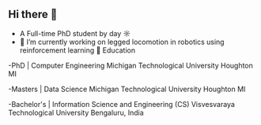 ## Hi there 👋

- A Full-time PhD student by day ☼ 
- 🔭 I’m currently working on legged locomotion in robotics using reinforcement learning
📘 Education

-PhD | Computer Engineering
 Michigan Technological University
 Houghton MI
 
-Masters | Data Science
 Michigan Technological University
 Houghton MI 

-Bachelor's | Information Science and Engineering (CS)
 Visvesvaraya Technological University
 Bengaluru, India
<!--
**dhanushbiligiri/dhanushbiligiri** is a ✨ _special_ ✨ repository because its `README.md` (this file) appears on your GitHub profile.

Here are some ideas to get you started:

- 🔭 I’m currently working on ...
- 🌱 I’m currently learning ...
- 👯 I’m looking to collaborate on ...
- 🤔 I’m looking for help with ...
- 💬 Ask me about ...
- 📫 How to reach me: ...
- 😄 Pronouns: ...
- ⚡ Fun fact: ...
-->
